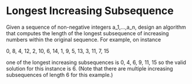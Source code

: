 # Longest Increasing Subsequence

Given a sequence of non-negative integers a_1,...,a_n, design an algorithm that computes the length of the longest subsequence of increasing numbers within the original sequence. For example, on instance

0, 8, 4, 12, 2, 10, 6, 14, 1, 9, 5, 13, 3, 11, 7, 15

one of the longest increasing subsequences is 0, 4, 6, 9, 11, 15 so the valid solution for this instance
is 6. (Note that there are multiple increasing subsequences of length 6 for this example.)
